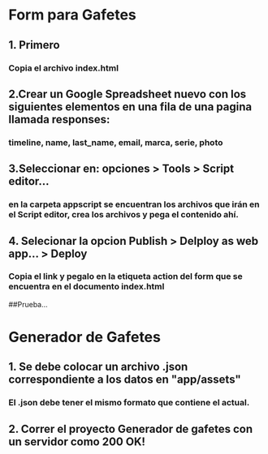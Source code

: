 # Form para Gafetes
## 1. Primero
### Copia el archivo index.html
## 2.Crear un Google Spreadsheet nuevo con los siguientes elementos en una fila de una pagina llamada responses:
### timeline,	name,	last_name,	email,	marca,	serie,	photo
## 3.Seleccionar en: opciones > Tools > Script editor...
### en la carpeta appscript se encuentran los archivos que irán en el Script editor, crea los archivos y pega el contenido ahí.
## 4. Selecionar la opcion Publish > Delploy as web app... > Deploy
### Copia el link y pegalo en la etiqueta action del form que se encuentra en el documento index.html
##Prueba...


# Generador de Gafetes
## 1. Se debe colocar un archivo .json correspondiente a los datos en "app/assets"
### El .json debe tener el mismo formato que contiene el actual.
## 2. Correr el proyecto Generador de gafetes con un servidor como 200 OK!